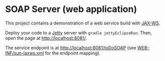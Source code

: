 # SOAP Server (web application)
This project contains a demonstration of a web service build with [JAX-WS](http://docs.oracle.com/javaee/6/tutorial/doc/bnayl.html). 

Deploy your code to a [Jetty](http://www.eclipse.org/jetty/) server with ```gradle jettyEclipseRun```. Then, open the page at [http://localhost:8081/](http://localhost:8081/). 

The service endpoint is at [http://localhost:8081/toDoSOAP](http://localhost:8081/toDoSOAP) (see [WEB-INF/sun-jaxws.xml](src/main/webapp/WEB-INF/sun-jaxws.xml) for the endpoint mapping). 


